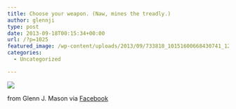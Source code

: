 ```yaml
---
title: Choose your weapon. (Naw, mines the treadly.)
author: glennji
type: post
date: 2013-09-18T00:15:34+00:00
url: /?p=1025
featured_image: /wp-content/uploads/2013/09/733818_10151600668430741_121802692_n.jpg
categories:
  - Uncategorized

---
```

<div>
  <img src='/wp-content/uploads/2013/09/733818_10151600668430741_121802692_n.jpg' style='max-width:600px;' /></p> 
  
  <div>
    from Glenn J. Mason via <a href="https://www.facebook.com/photo.php?fbid=10151600668430741&#038;set=a.10151575226230741.1073741829.551785740&#038;type=1">Facebook</a>
  </div>
</div>
